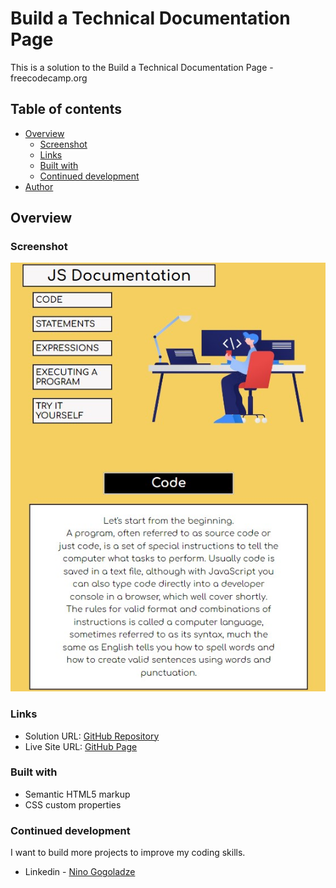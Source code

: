 # Build a Technical Documentation Page

This is a solution to the Build a Technical Documentation Page - freecodecamp.org

## Table of contents

- [Overview](#overview)
  - [Screenshot](#screenshot)
  - [Links](#links)
  - [Built with](#built-with)
  - [Continued development](#continued-development)
- [Author](#author)


## Overview

### Screenshot

![](./screenshot.jpg)


### Links

- Solution URL: [GitHub Repository](https://github.com/ninogogol/Technical_Documentation_Page_JS)
- Live Site URL: [GitHub Page](https://ninogogol.github.io/Technical_Documentation_Page_JS/)


### Built with

- Semantic HTML5 markup
- CSS custom properties


### Continued development
I want to build more projects to improve my coding skills.


- Linkedin - [Nino Gogoladze](https://www.linkedin.com/in/nino-gogoladze-80a075227/)



